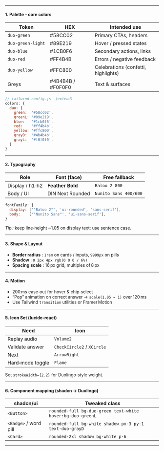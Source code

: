 
---

#### 1. Palette – core colors

| Token | HEX | Intended use |
|-------|------|-------------|
| `duo‑green` | #58CC02 | Primary CTAs, headers |
| `duo‑green‑light` | #89E219 | Hover / pressed states |
| `duo‑blue` | #1CB0F6 | Secondary actions, links |
| `duo‑red` | #FF4B4B | Errors / negative feedback |
| `duo‑yellow` | #FFC800 | Celebrations (confetti, highlights) |
| Greys | #4B4B4B / #F0F0F0 | Text & surfaces |

```js
// tailwind.config.js  (extend)
colors: {
  duo: {
    green:  '#58cc02',
    greenL: '#89e219',
    blue:   '#1cb0f6',
    red:    '#ff4b4b',
    yellow: '#ffc800',
    grayD:  '#4b4b4b',
    grayL:  '#f0f0f0',
  }
}
```

---

#### 2. Typography

| Role | Font (face) | Free fallback |
|------|-------------|---------------|
| Display / h1‑h2 | **Feather Bold** | `Baloo 2 800` |
| Body / UI | DIN Next Rounded | `Nunito Sans 400/600` |

```js
fontFamily: {
  display: ['"Baloo 2"', 'ui-rounded', 'sans-serif'],
  body:    ['"Nunito Sans"', 'ui-sans-serif'],
}
```

*Tip :* keep line‑height ~1.05 on display text; use sentence case.

---

#### 3. Shape & Layout

* **Border radius** : `1rem` on cards / inputs, `9999px` on pills  
* **Shadow** : `0 2px 4px rgb(0 0 0 / 6%)`  
* **Spacing scale** : 16 px grid, multiples of 8 px

---

#### 4. Motion

* 200 ms ease‑out for hover & chip‑select  
* “Pop” animation on correct answer → `scale(1.05 → 1)` over 120 ms  
* Use Tailwind `transition` utilities or Framer Motion

---

#### 5. Icon Set (lucide‑react)

| Need | Icon |
|------|------|
| Replay audio | `Volume2` |
| Validate answer | `CheckCircle2` / `XCircle` |
| Next | `ArrowRight` |
| Hard‑mode toggle | `Flame` |

Set `strokeWidth={2.2}` for Duolingo‑style weight.

---

#### 6. Component mapping (shadcn → Duolingo)

| shadcn/ui | Tweaked class |
|-----------|---------------|
| `<Button>` | `rounded-full bg-duo-green text-white hover:bg-duo-greenL` |
| `<Badge>` / word pill | `rounded-full bg-white shadow px-3 py-1 text-duo-grayD` |
| `<Card>` | `rounded-2xl shadow bg-white p-6` |

---
